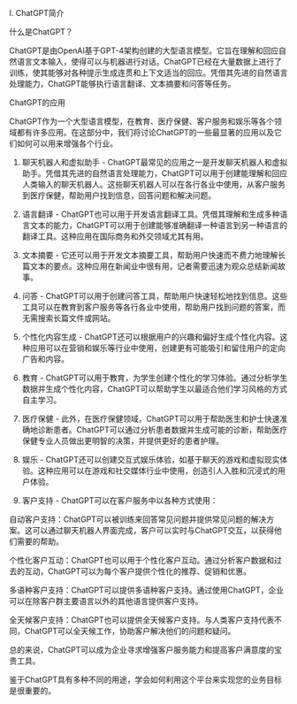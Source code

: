 I. ChatGPT简介

什么是ChatGPT？

ChatGPT是由OpenAI基于GPT-4架构创建的大型语言模型。它旨在理解和回应自然语言文本输入，使得可以与机器进行对话。ChatGPT已经在大量数据上进行了训练，使其能够对各种提示生成连贯和上下文适当的回应。凭借其先进的自然语言处理能力，ChatGPT能够执行语言翻译、文本摘要和问答等任务。

ChatGPT的应用

ChatGPT作为一个大型语言模型，在教育、医疗保健、客户服务和娱乐等各个领域都有许多应用。在这部分中，我们将讨论ChatGPT的一些最显著的应用以及它们如何可以用来增强各个行业。

1.  聊天机器人和虚拟助手 - ChatGPT最常见的应用之一是开发聊天机器人和虚拟助手。凭借其先进的自然语言处理能力，ChatGPT可以用于创建能理解和回应人类输入的聊天机器人。这些聊天机器人可以在各行各业中使用，从客户服务到医疗保健，帮助用户找到信息，回答问题和解决问题。

1.  语言翻译 - ChatGPT也可以用于开发语言翻译工具。凭借其理解和生成多种语言文本的能力，ChatGPT可以用于创建能够准确翻译一种语言到另一种语言的翻译工具。这种应用在国际商务和外交领域尤其有用。

1.  文本摘要 - 它还可以用于开发文本摘要工具，帮助用户快速而不费力地理解长篇文本的要点。这种应用在新闻业中很有用，记者需要迅速为观众总结新闻故事。

1.  问答 - ChatGPT可以用于创建问答工具，帮助用户快速轻松地找到信息。这些工具可以在教育到客户服务等各行各业中使用，帮助用户找到问题的答案，而无需搜索长篇文件或网站。

1.  个性化内容生成 - ChatGPT还可以根据用户的兴趣和偏好生成个性化内容。这种应用可以在营销和娱乐等行业中使用，创建更有可能吸引和留住用户的定向广告和内容。

1.  教育 - ChatGPT可以用于教育，为学生创建个性化的学习体验。通过分析学生数据并生成个性化内容，ChatGPT可以帮助学生以最适合他们学习风格的方式自主学习。

1.  医疗保健 - 此外，在医疗保健领域，ChatGPT可以用于帮助医生和护士快速准确地诊断患者。ChatGPT可以通过分析患者数据并生成可能的诊断，帮助医疗保健专业人员做出更明智的决策，并提供更好的患者护理。

1.  娱乐 - ChatGPT还可以创建交互式娱乐体验，如基于聊天的游戏和虚拟现实体验。这种应用可以在游戏和社交媒体行业中使用，创造引人入胜和沉浸式的用户体验。

1.  客户支持 - ChatGPT可以在客户服务中以各种方式使用：

自动客户支持：ChatGPT可以被训练来回答常见问题并提供常见问题的解决方案。这可以通过聊天机器人界面完成，客户可以实时与ChatGPT交互，以获得他们需要的帮助。

个性化客户互动：ChatGPT也可以用于个性化客户互动。通过分析客户数据和过去的互动，ChatGPT可以为每个客户提供个性化的推荐、促销和优惠。

多语种客户支持：ChatGPT可以提供多语种客户支持。通过使用ChatGPT，企业可以在除客户群主要语言以外的其他语言提供客户支持。

全天候客户支持：ChatGPT也可以提供全天候客户支持。与人类客户支持代表不同，ChatGPT可以全天候工作，协助客户解决他们的问题和疑问。

总的来说，ChatGPT可以成为企业寻求增强客户服务能力和提高客户满意度的宝贵工具。

鉴于ChatGPT具有多种不同的用途，学会如何利用这个平台来实现您的业务目标是很重要的。
